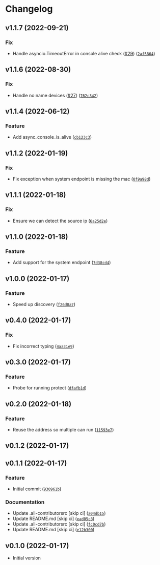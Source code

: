 # Changelog

<!--next-version-placeholder-->

## v1.1.7 (2022-09-21)
### Fix
* Handle asyncio.TimeoutError in console alive check ([#29](https://github.com/bdraco/unifi-discovery/issues/29)) ([`2af5864`](https://github.com/bdraco/unifi-discovery/commit/2af5864c068422a352e0b714ba298274da40ad74))

## v1.1.6 (2022-08-30)
### Fix
* Handle no name devices ([#27](https://github.com/bdraco/unifi-discovery/issues/27)) ([`762c342`](https://github.com/bdraco/unifi-discovery/commit/762c342a5ca16ae8c56c6b1aa280f8d42f4ee785))

## v1.1.4 (2022-06-12)
### Feature
* Add async_console_is_alive ([`cb123c3`](https://github.com/bdraco/unifi-discovery/commit/cb123c3c0ea45c6eb721f69762062c435f4e7771))

## v1.1.2 (2022-01-19)
### Fix
* Fix exception when system endpoint is missing the mac ([`0f9a98d`](https://github.com/bdraco/unifi-discovery/commit/0f9a98d838d56dd75a9c86901f4e7a8fea374d03))

## v1.1.1 (2022-01-18)
### Fix
* Ensure we can detect the source ip ([`6a25d2e`](https://github.com/bdraco/unifi-discovery/commit/6a25d2ecbe23df5712ad69d6399f83e2c130d4c7))

## v1.1.0 (2022-01-18)
### Feature
* Add support for the system endpoint ([`7d38cd4`](https://github.com/bdraco/unifi-discovery/commit/7d38cd421f58a020a7d34541a9fb6623104772bf))

## v1.0.0 (2022-01-17)
### Feature
* Speed up discovery ([`f26d8a7`](https://github.com/bdraco/unifi-discovery/commit/f26d8a7f26331923b41f6cda6e60903f249d789d))

## v0.4.0 (2022-01-17)
### Fix
* Fix incorrect typing ([`4aa31e9`](https://github.com/bdraco/unifi-discovery/commit/4aa31e9953c45b03c429288cb35bba4f5a3bf0ac))

## v0.3.0 (2022-01-17)
### Feature
* Probe for running protect ([`dfafb1d`](https://github.com/bdraco/unifi-discovery/commit/dfafb1da33c1bf0800ffc56ee9d48fff0e9e246a))

## v0.2.0 (2022-01-18)
### Feature
* Reuse the address so multiple can run ([`11593e7`](https://github.com/bdraco/unifi-discovery/commit/11593e77dc9262ccabbb1575eff3e80ad07dd310))

## v0.1.2 (2022-01-17)


## v0.1.1 (2022-01-17)
### Feature
* Initial commit ([`930961b`](https://github.com/bdraco/unifi-discovery/commit/930961b9a832bf76e8a1a2b5224cceb24132e067))

### Documentation
* Update .all-contributorsrc [skip ci] ([`a04db15`](https://github.com/bdraco/unifi-discovery/commit/a04db151ce7a1c9ffa57463ebfdf73b2a0da1ef5))
* Update README.md [skip ci] ([`ead05c3`](https://github.com/bdraco/unifi-discovery/commit/ead05c34d9bd75919e55cddfb9c25774e0bade01))
* Update .all-contributorsrc [skip ci] ([`fc0cd7b`](https://github.com/bdraco/unifi-discovery/commit/fc0cd7bcb833730c16ff7ae58298789082ad88e1))
* Update README.md [skip ci] ([`e12b300`](https://github.com/bdraco/unifi-discovery/commit/e12b300443f480fba4a96036764dcd01531b564d))

## v0.1.0 (2022-01-17)
* Initial version
